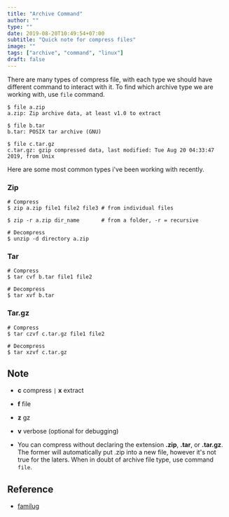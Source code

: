 ```yaml
---
title: "Archive Command"
author: ""
type: ""
date: 2019-08-20T10:49:54+07:00
subtitle: "Quick note for compress files"
image: ""
tags: ["archive", "command", "linux"]
draft: false
---
```


There are many types of compress file, with each type we should have different command to interact with it. To find which archive type we are working with, use `file` command.

```shell
$ file a.zip
a.zip: Zip archive data, at least v1.0 to extract

$ file b.tar
b.tar: POSIX tar archive (GNU)

$ file c.tar.gz
c.tar.gz: gzip compressed data, last modified: Tue Aug 20 04:33:47 2019, from Unix
```

Here are some most common types i've been working with recently.

### Zip

```shell
# Compress
$ zip a.zip file1 file2 file3 # from individual files

$ zip -r a.zip dir_name       # from a folder, -r = recursive

# Decompress
$ unzip -d directory a.zip
```

### Tar

```shell
# Compress
$ tar cvf b.tar file1 file2

# Decompress
$ tar xvf b.tar
```

### Tar.gz

```shell
# Compress
$ tar czvf c.tar.gz file1 file2

# Decompress
$ tar xzvf c.tar.gz
```

## Note

- **c**  compress `|` **x**  extract
- **f**  file
- **z**  gz
- **v**  verbose (optional for debugging)

- You can compress without declaring the extension **.zip**, **.tar**, or **.tar.gz**. The former will automatically put .zip into a new file, however it's not true for the laters. When in doubt of archive file type, use command `file`.

## Reference
- [familug][1]

[1]: https://www.familug.org/2012/09/nen-giai-nen-bang-command-line-trong.html